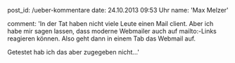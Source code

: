 post_id: /ueber-kommentare
date: 24.10.2013 09:53 Uhr
name: 'Max Melzer'

comment: 'In der Tat haben nicht viele Leute einen Mail client. Aber ich habe mir sagen lassen, dass moderne Webmailer auch auf mailto:-Links reagieren können. Also geht dann in einem Tab das Webmail auf.

Getestet hab ich das aber zugegeben nicht…'